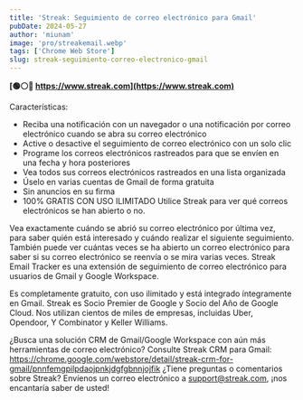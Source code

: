 ```yaml
---
title: 'Streak: Seguimiento de correo electrónico para Gmail'
pubDate: 2024-05-27
author: 'miunam'
image: 'pro/streakemail.webp'
tags: ['Chrome Web Store']
slug: streak-seguimiento-correo-electronico-gmail
---
```

**[🟢⚪️🔴 https://www.streak.com](https://www.streak.com)**

Características: 
- Reciba una notificación con un navegador o una notificación por correo electrónico cuando se abra su correo electrónico 
- Active o desactive el seguimiento de correo electrónico con un solo clic 
- Programe los correos electrónicos rastreados para que se envíen en una fecha y hora posteriores 
- Vea todos sus correos electrónicos rastreados en una lista organizada 
- Úselo en varias cuentas de Gmail de forma gratuita 
- Sin anuncios en su firma 
- 100% GRATIS CON USO ILIMITADO Utilice Streak para ver qué correos electrónicos se han abierto o no. 

Vea exactamente cuándo se abrió su correo electrónico por última vez, para saber quién está interesado y cuándo realizar el siguiente seguimiento. También puede ver cuántas veces se ha abierto un correo electrónico para saber si su correo electrónico se reenvía o se mira varias veces. Streak Email Tracker es una extensión de seguimiento de correo electrónico para usuarios de Gmail y Google Workspace. 

Es completamente gratuito, con uso ilimitado y está integrado íntegramente en Gmail. Streak es Socio Premier de Google y Socio del Año de Google Cloud. Nos utilizan cientos de miles de empresas, incluidas Uber, Opendoor, Y Combinator y Keller Williams. 

¿Busca una solución CRM de Gmail/Google Workspace con aún más herramientas de correo electrónico? Consulte Streak CRM para Gmail: https://chrome.google.com/webstore/detail/streak-crm-for-gmail/pnnfemgpilpdaojpnkjdgfgbnnjojfik ¿Tiene preguntas o comentarios sobre Streak? Envíenos un correo electrónico a support@streak.com, ¡nos encantaría saber de usted!